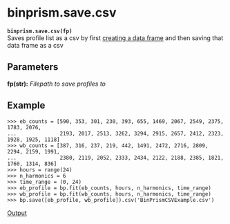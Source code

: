 # binprism.save.csv
**`binprism.save.csv(fp)`** <br />
Saves profile list as a csv by first [creating a data frame](save_df.md) and then saving that data frame as a csv

## Parameters
**fp(str):** *Filepath to save profiles to*

## Example
```
>>> eb_counts = [590, 353, 301, 230, 393, 655, 1469, 2067, 2549, 2375, 1783, 2076, 
...              2193, 2017, 2513, 3262, 3294, 2915, 2657, 2412, 2323, 1928, 1925, 1118]
>>> wb_counts = [387, 316, 237, 219, 442, 1491, 2472, 2716, 2809, 2294, 2159, 1991,
...              2380, 2119, 2052, 2333, 2434, 2122, 2188, 2385, 1821, 1760, 1314, 836]
>>> hours = range(24)
>>> n_harmonics = 6
>>> time_range = (0, 24)
>>> eb_profile = bp.fit(eb_counts, hours, n_harmonics, time_range)
>>> wb_profile = bp.fit(wb_counts, hours, n_harmonics, time_range)
>>> bp.save([eb_profile, wb_profile]).csv('BinPrismCSVExample.csv')
```
[Output](BinPrismCSVExample.csv)

